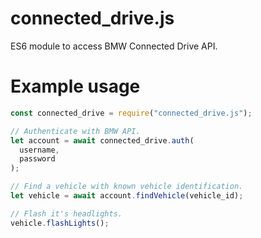 # connected_drive.js
ES6 module to access BMW Connected Drive API.

# Example usage
```javascript
const connected_drive = require("connected_drive.js");

// Authenticate with BMW API.
let account = await connected_drive.auth(
  username,
  password
);

// Find a vehicle with known vehicle identification.
let vehicle = await account.findVehicle(vehicle_id);

// Flash it's headlights.
vehicle.flashLights();
```
